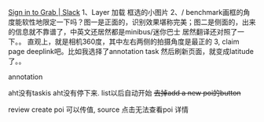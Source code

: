 [Sign in to Grab | Slack](https://grab.slack.com/archives/C048HBNDLUT/p1720610333241679)
1、Layer 加载 框选的小图片
2、/ benchmark画框的角度能软性地限定一下吗？图一是正面的，识别效果堪称完美；图二是侧面的，出来的信息就不靠谱了，中英文还居然都是minibus/迷你巴士 居然翻译还对照了一下。。 直观上，就是相机360度，其中左右两侧的拍摄角度是最正的
3\, claim page deeplink吧。比如我选择了annotation task 然后刷新页面，就变成latitude了。。


annotation

aht没有taskis aht没有停下来.   list以后自动开始
	~~去掉add a new poi的button~~
	
	

review
	create poi 可以传值, source 
	 点击无法查看poi 详情	



